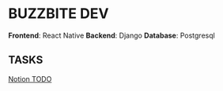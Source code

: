 # BUZZBITE DEV

**Frontend**: React Native
**Backend**: Django
**Database**: Postgresql

## TASKS

[Notion TODO](https://jaehocho.notion.site/Todo-2f58e880c6f2422a8965d1c7eeb89faf?pvs=4)
